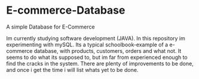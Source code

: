 # E-commerce-Database
A simple Database for E-Commerce

Im currently studying software development (JAVA).
In this repository im experimenting with mySQL.
Its a typical schoolbook-example of a e-commerce database, with products, customers, orders and what not.
It seems to do what its supposed to, but im far from experienced enough to find the cracks in the system.
There are plenty of improvements to be done, and once i get the time i will list whats yet to be done.
